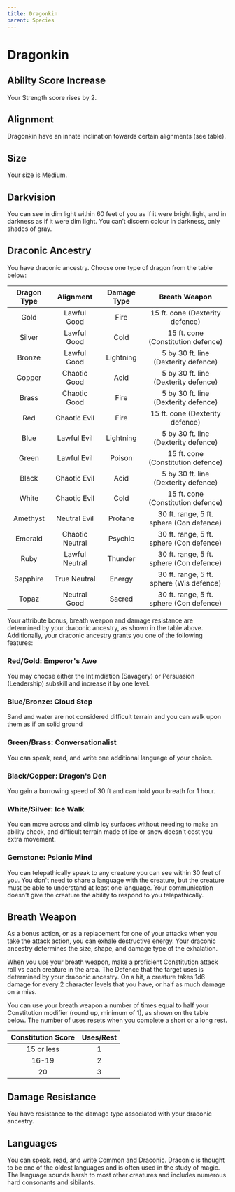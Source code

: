 ```yaml
---
title: Dragonkin
parent: Species
---
```


# Dragonkin

## Ability Score Increase
Your Strength score rises by 2.

## Alignment
Dragonkin have an innate inclination towards certain alignments (see table).

## Size
Your size is Medium.

## Darkvision
You can see in dim light within 60 feet of you as if it were bright light, and in darkness as if it were dim light. You can’t discern colour in darkness, only shades of gray.

## Draconic Ancestry
You have draconic ancestry. Choose one type of dragon from the table below:

| Dragon Type | Alignment | Damage Type | Breath Weapon |
|:-----------:|:---------:|:-----------:|:-------------:|
| Gold | Lawful Good | Fire | 15 ft. cone (Dexterity defence) |
| Silver | Lawful Good | Cold | 15 ft. cone (Constitution defence) |
| Bronze | Lawful Good | Lightning | 5 by 30 ft. line (Dexterity defence) |
| Copper | Chaotic Good | Acid | 5 by 30 ft. line (Dexterity defence) |
| Brass | Chaotic Good | Fire | 5 by 30 ft. line (Dexterity defence) |
| Red | Chaotic Evil | Fire | 15 ft. cone (Dexterity defence) |
| Blue | Lawful Evil | Lightning | 5 by 30 ft. line (Dexterity defence) |
| Green | Lawful Evil | Poison | 15 ft. cone (Constitution defence) |
| Black | Chaotic Evil | Acid | 5 by 30 ft. line (Dexterity defence) |
| White | Chaotic Evil | Cold | 15 ft. cone (Constitution defence) |
| Amethyst | Neutral Evil | Profane | 30 ft. range, 5 ft. sphere (Con defence) |
| Emerald | Chaotic Neutral | Psychic | 30 ft. range, 5 ft. sphere (Con defence) |
| Ruby | Lawful Neutral | Thunder | 30 ft. range, 5 ft. sphere (Con defence) |
| Sapphire | True Neutral | Energy | 30 ft. range, 5 ft. sphere (Wis defence) |
| Topaz | Neutral Good | Sacred | 30 ft. range, 5 ft. sphere (Con defence) |

Your attribute bonus, breath weapon and damage resistance are determined by your draconic ancestry, as shown in the table above. Additionally, your draconic ancestry grants you one of the following features:

### Red/Gold: Emperor's Awe
You may choose either the Intimdiation (Savagery) or Persuasion (Leadership) subskill and increase it by one level.

### Blue/Bronze: Cloud Step
Sand and water are not considered difficult terrain and you can walk upon them as if on solid ground

### Green/Brass: Conversationalist
You can speak, read, and write one additional language of your choice.

### Black/Copper: Dragon's Den
You gain a burrowing speed of 30 ft and can hold your breath for 1 hour.

### White/Silver: Ice Walk
You can move across and climb icy surfaces without needing to make an ability check, and difficult terrain made of ice or snow doesn't cost you extra movement.

### Gemstone: Psionic Mind
You can telepathically speak to any creature you can see within 30 feet of you. You don't need to share a language with the creature,  but the creature must be able to understand at least one language. Your communication doesn't give the creature the ability to respond to you telepathically.

## Breath Weapon
As a bonus action, or as a replacement for one of your attacks when you take the attack action, you can exhale destructive energy. Your draconic ancestry determines the size, shape, and damage type of the exhalation.

When you use your breath weapon, make a proficient Constitution attack roll vs each creature in the area. The Defence that the target uses is determined by your draconic ancestry. On a hit, a creature takes 1d6 damage for every 2 character levels that you have, or half as much damage on a miss.

You can use your breath weapon a number of times equal to half your Constitution modifier (round up, minimum of 1), as shown on the table below. The number of uses resets when you complete a short or a long rest.

| Constitution Score | Uses/Rest |
|:------------------:|:---------:|
| 15 or less | 1 |
| 16-19| 2 |
| 20 | 3 |

## Damage Resistance
You have resistance to the damage type associated with your draconic ancestry.

## Languages
You can speak. read, and write Common and Draconic. Draconic is thought to be one of the oldest languages and is often used in the study of magic. The language sounds harsh to most other creatures and includes numerous hard consonants and sibilants.
